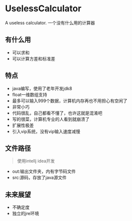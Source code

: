 # UselessCalculator
A useless calculator. 一个没有什么用的计算器

## 有什么用
- 可以求和
- 可以计算方差和标准差

## 特点 
- java编写，使用了老年开发jdk8
- float一维数组支持
- 最多可以输入999个数据，计算机内存再也不用担心有空闲了
- 非常小巧
- 代码很乱，自己都看不懂了，也许这就是混淆吧
- 写的很菜，计算机专业的人看到就崩溃了
- 扩展性极差
- 引入vip系统，没有vip输入速度减慢

## 文件路径
> 使用intellj idea开发

- out:输出文件夹，内有字节码文件
- src:源码，存放了java源文件

## 未来展望
- 不确定度
- 独立的jre环境
